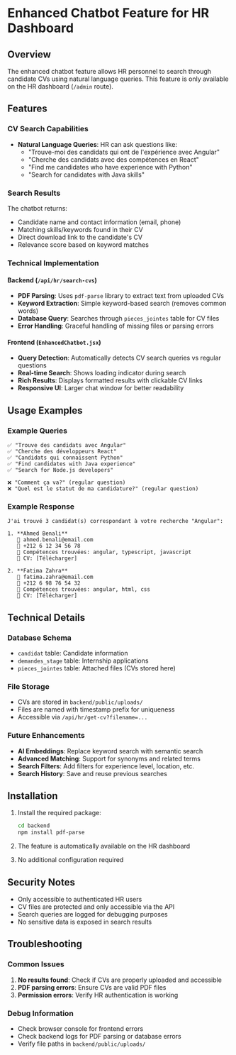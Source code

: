 # Enhanced Chatbot Feature for HR Dashboard

## Overview

The enhanced chatbot feature allows HR personnel to search through candidate CVs using natural language queries. This feature is only available on the HR dashboard (`/admin` route).

## Features

### CV Search Capabilities
- **Natural Language Queries**: HR can ask questions like:
  - "Trouve-moi des candidats qui ont de l'expérience avec Angular"
  - "Cherche des candidats avec des compétences en React"
  - "Find me candidates who have experience with Python"
  - "Search for candidates with Java skills"

### Search Results
The chatbot returns:
- Candidate name and contact information (email, phone)
- Matching skills/keywords found in their CV
- Direct download link to the candidate's CV
- Relevance score based on keyword matches

### Technical Implementation

#### Backend (`/api/hr/search-cvs`)
- **PDF Parsing**: Uses `pdf-parse` library to extract text from uploaded CVs
- **Keyword Extraction**: Simple keyword-based search (removes common words)
- **Database Query**: Searches through `pieces_jointes` table for CV files
- **Error Handling**: Graceful handling of missing files or parsing errors

#### Frontend (`EnhancedChatbot.jsx`)
- **Query Detection**: Automatically detects CV search queries vs regular questions
- **Real-time Search**: Shows loading indicator during search
- **Rich Results**: Displays formatted results with clickable CV links
- **Responsive UI**: Larger chat window for better readability

## Usage Examples

### Example Queries
```
✅ "Trouve des candidats avec Angular"
✅ "Cherche des développeurs React"
✅ "Candidats qui connaissent Python"
✅ "Find candidates with Java experience"
✅ "Search for Node.js developers"

❌ "Comment ça va?" (regular question)
❌ "Quel est le statut de ma candidature?" (regular question)
```

### Example Response
```
J'ai trouvé 3 candidat(s) correspondant à votre recherche "Angular":

1. **Ahmed Benali**
   📧 ahmed.benali@email.com
   📱 +212 6 12 34 56 78
   🎯 Compétences trouvées: angular, typescript, javascript
   📄 CV: [Télécharger]

2. **Fatima Zahra**
   📧 fatima.zahra@email.com
   📱 +212 6 98 76 54 32
   🎯 Compétences trouvées: angular, html, css
   📄 CV: [Télécharger]
```

## Technical Details

### Database Schema
- `candidat` table: Candidate information
- `demandes_stage` table: Internship applications
- `pieces_jointes` table: Attached files (CVs stored here)

### File Storage
- CVs are stored in `backend/public/uploads/`
- Files are named with timestamp prefix for uniqueness
- Accessible via `/api/hr/get-cv?filename=...`

### Future Enhancements
- **AI Embeddings**: Replace keyword search with semantic search
- **Advanced Matching**: Support for synonyms and related terms
- **Search Filters**: Add filters for experience level, location, etc.
- **Search History**: Save and reuse previous searches

## Installation

1. Install the required package:
   ```bash
   cd backend
   npm install pdf-parse
   ```

2. The feature is automatically available on the HR dashboard
3. No additional configuration required

## Security Notes

- Only accessible to authenticated HR users
- CV files are protected and only accessible via the API
- Search queries are logged for debugging purposes
- No sensitive data is exposed in search results

## Troubleshooting

### Common Issues
1. **No results found**: Check if CVs are properly uploaded and accessible
2. **PDF parsing errors**: Ensure CVs are valid PDF files
3. **Permission errors**: Verify HR authentication is working

### Debug Information
- Check browser console for frontend errors
- Check backend logs for PDF parsing or database errors
- Verify file paths in `backend/public/uploads/` 